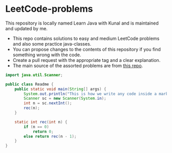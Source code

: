 # LeetCode-problems
This repository is locally named Learn Java with Kunal and is maintained and updated by me.
* This repo contains solutions to easy and medium LeetCode problems and also some practice java-classes.
* You can propose changes to the contents of this repository if you find something wrong with the code.
* Create a pull request with the appropriate tag and a clear explanation.
* The main source of the assorted problems are from [this repo](https://github.com/kunal-kushwaha/DSA-Bootcamp-Java/tree/main/assignments).

```java
import java.util.Scanner;

public class Readme {
    public static void main(String[] args) {
        System.out.println("This is how we write any code inside a markdown");
        Scanner sc = new Scanner(System.in);
        int n = sc.nextInt();
        rec(n);
    }

    static int rec(int n) {
        if (n == 0)
            return 0;
        else return rec(n - 1);
    }
}
```